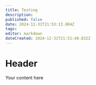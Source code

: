 ```yaml
---
title: Testing
description: 
published: false
date: 2024-12-31T21:53:13.804Z
tags: 
editor: markdown
dateCreated: 2024-12-31T21:51:40.832Z
---
```


# Header
Your content here